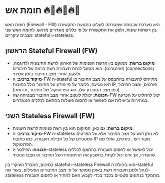 # חומת אש 🔥🧱🔥🧱🔥🧱


חומת האש (Firewall - FW) היא מערכת אבטחה שמטרתה לשלוט בתנועת התקשורת בין רשתות שונות, ולסנן את התקשורת על פי כללים מוגדרים מראש. לחומת האש שני מצבים עיקריים: stateful ו-stateless.

## הראשון Stateful Firewall (FW)
   - **מיקום ברשת**: ממוקם בין הרשת הפנימית של הארגון לרשת החיצונית (לדוגמה, האינטרנט). הוא מסוגל לנתח תעבורת רשת ברמה של חיבורים (connections) ולעקוב אחרי מצב החיבור בזמן אמיתי.
   - **מיקוד ברכיב**: ה-FW ה-stateful מתייחס לתעבורה בהתבסס על מצב החיבור בו היא מגיעה, כלומר על פי מידע על החיבור כולל כתובות IP, פורטים, ומצב החיבור (כמו מצב הסנכרון שלו, סוג הפרוטוקול של החיבור, וכדומה).
   - **תכונות**: יכולת לעקוב אחרי מצב החיבור מבטיחה שה-FW יכול להחליט על הכרעה במהירות וביעילות אם לאפשר או לחסום פעולות בהתאם לכללים המוגדרים.

## השני Stateless Firewall (FW)
   - **מיקום ברשת**: גם כאן, המיקום הוא בין רשת פנימית לרשת חיצונית.
   - **מיקוד ברכיב**: ה-FW ה-stateless לא נותן דגש על מצב החיבור אלא על הפרטים הסטטיים של כל חבילת תעבורה, כמו כתובת IP מקור ויעד, פורטים, ואולי סוג הפרוטוקול.
   - **תכונות**: הפילטר ה-stateless יכול לאפשר או לחסום תעבורת בהתאם לכללים שהוגדרו, אך אינו יכול לקחת בחשבון את ההיסטוריה של החיבור או מצבו הנוכחי.

בסיכום, ההבדל העיקרי בין stateful ו-stateless Firewall הוא ביכולת ה-stateful לנהל ולסנן תעבורת רשת באופן ממוקד על פי מצב החיבורים הפעילים, בעוד שה-stateless מתמקד בנתונים סטטיים בלבד בכדי לקבוע האם להתיר או לחסום תעבורת.
